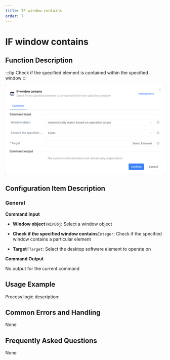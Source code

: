 ```yaml
---
title: IF window contains
order: 7
---
```


# IF window contains

## Function Description

:::tip 
Check if the specified element is contained within the specified window
:::

![IF window contains](../../assets/IF%20window%20contains_command.png)

## Configuration Item Description

### General

**Command Input**

- **Window object**`TWinObj`: Select a window object

- **Check if the specified window contains**`Integer`: Check if the specified window contains a particular element

- **Target**`TTarget`: Select the desktop software element to operate on


**Command Output**

No output for the current command


## Usage Example

Process logic description:

## Common Errors and Handling

None

## Frequently Asked Questions

None

